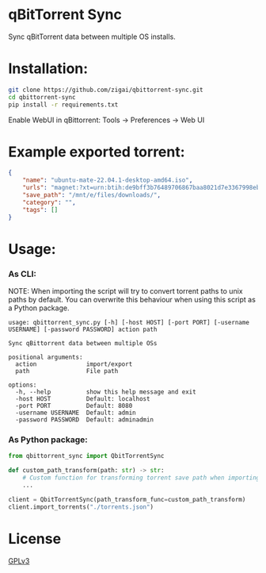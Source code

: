 # qBitTorrent Sync
Sync qBitTorrent data between multiple OS installs.

# Installation:
``` bash
git clone https://github.com/zigai/qbittorrent-sync.git
cd qbittorrent-sync
pip install -r requirements.txt
```
Enable WebUI in qBittorrent: Tools -> Preferences -> Web UI

# Example exported torrent:
``` json
{
    "name": "ubuntu-mate-22.04.1-desktop-amd64.iso",
    "urls": "magnet:?xt=urn:btih:de9bff3b76489706867baa8021d7e3367998ebba&dn=ubuntu-mate-22.04.1-desktop-amd64.iso&tr=https%3a%2f%2ftorrent.ubuntu.com%2fannounce",
    "save_path": "/mnt/e/files/downloads/",
    "category": "",
    "tags": []
}
```
# Usage:


### As CLI:
NOTE: When importing the script will try to convert torrent paths to unix paths by default. You can overwrite this behaviour when using this script as a Python package. 

```
usage: qbittorrent_sync.py [-h] [-host HOST] [-port PORT] [-username USERNAME] [-password PASSWORD] action path

Sync qBittorrent data between multiple OSs

positional arguments:
  action              import/export
  path                File path

options:
  -h, --help          show this help message and exit
  -host HOST          Default: localhost
  -port PORT          Default: 8080
  -username USERNAME  Default: admin
  -password PASSWORD  Default: adminadmin
```

### As Python package:

``` python
from qbittorrent_sync import QbitTorrentSync

def custom_path_transform(path: str) -> str:
    # Custom function for transforming torrent save path when importing
    ...

client = QbitTorrentSync(path_transform_func=custom_path_transform)
client.import_torrents("./torrents.json")
```
# License
[GPLv3](LICENSE)
